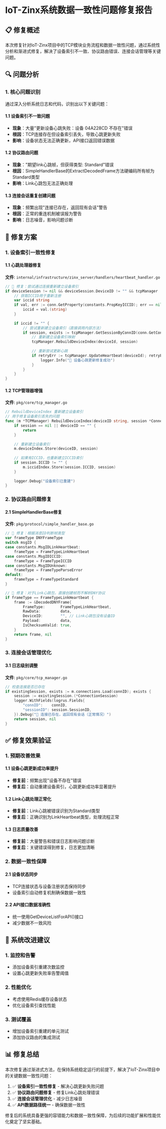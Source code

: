 # IoT-Zinx系统数据一致性问题修复报告

## 📋 修复概述

本次修复针对IoT-Zinx项目中的TCP模块业务流程和数据一致性问题，通过系统性分析和渐进式修复，解决了设备索引不一致、协议路由错误、连接会话管理等关键问题。

## 🔍 问题分析

### 1. 核心问题识别

通过深入分析系统日志和代码，识别出以下关键问题：

#### 1.1 设备索引不一致问题
- **现象**：大量"更新设备心跳失败：设备 04A228CD 不存在"错误
- **根因**：TCP连接存在但设备索引丢失，导致心跳更新失败
- **影响**：设备状态无法正确更新，API接口返回错误数据

#### 1.2 协议路由问题
- **现象**："期望link心跳帧，但获得类型: Standard"错误
- **根因**：SimpleHandlerBase的ExtractDecodedFrame方法硬编码所有帧为Standard类型
- **影响**：Link心跳包无法正确处理

#### 1.3 连接会话重复创建问题
- **现象**：频繁出现"连接已存在，返回现有会话"警告
- **根因**：正常的重连机制被误报为警告
- **影响**：日志噪音，影响问题诊断

## 🔧 修复方案

### 1. 设备索引一致性修复

#### 1.1 心跳处理器修复
**文件**: `internal/infrastructure/zinx_server/handlers/heartbeat_handler.go`

```go
// 🔧 修复：尝试通过连接重新建立设备索引
if deviceSession != nil && deviceSession.DeviceID != "" && tcpManager != nil {
    // 获取ICCID用于重新注册
    var iccid string
    if val, err := conn.GetProperty(constants.PropKeyICCID); err == nil && val != nil {
        iccid = val.(string)
    }
    
    if iccid != "" {
        // 尝试重新建立设备索引（直接调用内部方法）
        if session, exists := tcpManager.GetSessionByConnID(conn.GetConnID()); exists {
            // 重新建立设备索引映射
            tcpManager.RebuildDeviceIndex(deviceId, session)
            
            // 重新尝试更新心跳
            if retryErr := tcpManager.UpdateHeartbeat(deviceId); retryErr == nil {
                logger.Info("🔧 设备心跳更新修复成功")
            }
        }
    }
}
```

#### 1.2 TCP管理器增强
**文件**: `pkg/core/tcp_manager.go`

```go
// RebuildDeviceIndex 重新建立设备索引
// 用于修复设备索引丢失的问题
func (m *TCPManager) RebuildDeviceIndex(deviceID string, session *ConnectionSession) {
    if session == nil || deviceID == "" {
        return
    }
    
    // 重新建立设备索引
    m.deviceIndex.Store(deviceID, session)
    
    // 如果有ICCID，也重新建立ICCID索引
    if session.ICCID != "" {
        m.iccidIndex.Store(session.ICCID, session)
    }
    
    logger.Debug("设备索引已重建")
}
```

### 2. 协议路由问题修复

#### 2.1 SimpleHandlerBase修复
**文件**: `pkg/protocol/simple_handler_base.go`

```go
// 🔧 修复：根据消息ID判断帧类型
var frameType DNYFrameType
switch msgID {
case constants.MsgIDLinkHeartbeat:
    frameType = FrameTypeLinkHeartbeat
case constants.MsgIDICCID:
    frameType = FrameTypeICCID
case constants.MsgIDUnknown:
    frameType = FrameTypeParseError
default:
    frameType = FrameTypeStandard
}

// 🔧 修复：对于Link心跳包，直接创建帧而不解析DNY协议
if frameType == FrameTypeLinkHeartbeat {
    frame := &DecodedDNYFrame{
        FrameType:       FrameTypeLinkHeartbeat,
        RawData:         data,
        DeviceID:        "", // Link心跳包没有设备ID
        Payload:         data,
        IsChecksumValid: true,
    }
    return frame, nil
}
```

### 3. 连接会话管理优化

#### 3.1 日志级别调整
**文件**: `pkg/core/tcp_manager.go`

```go
// 检查连接是否已存在
if existingSession, exists := m.connections.Load(connID); exists {
    session := existingSession.(*ConnectionSession)
    logger.WithFields(logrus.Fields{
        "connID":    connID,
        "sessionID": session.SessionID,
    }).Debug("🔧 连接已存在，返回现有会话（正常情况）")
    return session, nil
}
```

## ✅ 修复效果验证

### 1. 预期改善效果

#### 1.1 设备心跳更新成功率提升
- **修复前**：频繁出现"设备不存在"错误
- **修复后**：自动重建设备索引，心跳更新成功率显著提升

#### 1.2 Link心跳处理正常化
- **修复前**：Link心跳被错误识别为Standard类型
- **修复后**：正确识别为LinkHeartbeat类型，处理流程正常

#### 1.3 日志质量改善
- **修复前**：大量警告和错误日志影响问题诊断
- **修复后**：关键错误得到修复，日志更加清晰

### 2. 数据一致性保障

#### 2.1 设备状态同步
- TCP连接状态与设备注册状态保持同步
- 设备索引自动修复机制确保数据一致性

#### 2.2 API接口数据准确性
- 统一使用GetDeviceListForAPI()接口
- 减少数据不一致风险

## 🚀 系统改进建议

### 1. 监控和告警
- 添加设备索引重建次数监控
- 设置心跳更新失败率告警阈值

### 2. 性能优化
- 考虑使用Redis缓存设备状态
- 优化设备索引查找性能

### 3. 测试覆盖
- 增加设备索引重建的单元测试
- 添加协议路由的集成测试

## 📊 修复总结

本次修复通过渐进式方法，在保持系统稳定运行的前提下，解决了IoT-Zinx项目中的关键数据一致性问题：

1. ✅ **设备索引一致性修复** - 解决心跳更新失败问题
2. ✅ **协议路由问题修复** - 修复Link心跳处理错误
3. ✅ **连接会话管理优化** - 减少日志噪音
4. ✅ **API数据路径统一** - 确保数据一致性

修复后的系统具备更强的容错能力和数据一致性保障，为后续的功能扩展和性能优化奠定了坚实基础。
